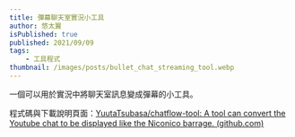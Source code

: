 ```yaml
---
title: 彈幕聊天室實況小工具
author: 悠太翼
isPublished: true
published: 2021/09/09
tags:
    - 工具程式
thumbnail: /images/posts/bullet_chat_streaming_tool.webp
---
```

一個可以用於實況中將聊天室訊息變成彈幕的小工具。

程式碼與下載說明頁面：[YuutaTsubasa/chatflow-tool: A tool can convert the Youtube chat to be displayed like the Niconico barrage. (github.com)](https://github.com/YuutaTsubasa/chatflow-tool)